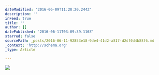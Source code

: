 ```yaml
---
dateModified: '2016-06-09T11:28:20.244Z'
description: ''
inFeed: true
title: ''
author: []
datePublished: '2016-06-11T03:09:39.116Z'
starred: false
sourcePath: _posts/2016-06-11-92853e18-9de4-41d2-a817-d2df0d4b88f6.md
_context: 'http://schema.org'
_type: Article

---
```

![](https://the-grid-user-content.s3-us-west-2.amazonaws.com/120d48d6-c6d0-49db-99db-bb71ac671327.jpg)